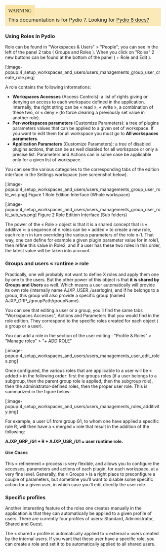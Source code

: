 <div style="background-color: #fbe9b7;font-size: 16px;">
<span style="background-color: #fae4a6;padding: 10px;font-family: FuturaT-Demi;">WARNING</span>
<span style="padding: 10px;display: inline-block;">This documentation is for Pydio 7. Looking for <a href="https://pydio.com/en/docs/v8/inheritance-groups-and-users-roles">Pydio 8 docs?</a></span>
</div>

### Using Roles in Pydio

Role can be found in "Workspaces & Users" > "People"; you can see in the left of the panel 2 tabs ( Groups and Roles ). When you click on "Roles" 2 new buttons can be found at the bottom of the panel ( + Role and Edit ).

[:image-popup:4_setup_workspaces_and_users/users_managements_group_user_create_role.png]

A role contains the following informations:

+ **Workspaces Accesses** (Access Controls): a list of rights giving or denying an access to each workspace defined in the application. Internally, the right string can be « read », « write », a combination of these two, or « deny » (to force clearing a previously set value in another role).
+ **Per-workspaces parameters** (Customize Parameters): a tree of plugins parameters values that can be applied to a given set of workspace. If you want to edit them for all workspace you must go to **All workspaces parameters**.
+ **Application Parameters** (Customize Parameters): a tree of  disabled plugins actions, that can be as well disabled for all workspace or only a precise list. Parameters and Actions can in some case be applicable only for a given list of workspace.

You can see the various categories to the corresponding tabs of the edition interface in the Settings workspace (see screenshot below).

[:image-popup:4_setup_workspaces_and_users/users_managements_group_user_role_ws.png]
Figure 1 Role Edition Interface (Whole workspace)

[:image-popup:4_setup_workspaces_and_users/users_managements_group_user_role_sub_ws.png]
Figure 2 Role Edition Interface (Sub folders)

The power of the « Role » object is that it is a shared concept that is « additive »: a sequence of n roles can be « added » to create a new role, each role n in turn overriding the various parameters of the role n-1.  That way, one can define for example a given plugin parameter value for in role1, then refine this value in Role2, and if a user has these two roles in this order, the latest value will be taken into account.

### Groups and users « runtime » role
Practically, one will probably not want to define X roles and apply them one by one to the users.  But the other power of this object is that **it is shared by Groups and Users** as well. Which means a user automatically will provide its own role (internally name AJXP_USER_/userlogin), and if he belongs to a group, this group will also provide a specific group (named AJXP_GRP_/groupPath/groupName).

You can see that editing a user or a group, you’ll find the same tabs "Workspaces Accesses", Actions and Parameters that you would find in the role edition. They correspond to the specific roles created for each object ( a group or a user).

You can add a role in the section of the user editing : "Profile & Roles" > "Manage roles" > "+ ADD ROLE"

[:image-popup:4_setup_workspaces_and_users/users_managements_user_edit_roles.png]

Once configured, the various roles that are applicable to a user will be « added » in the following order: first the groups roles (if a user belongs to a subgroup, then the parent group role is applied, then the subgroup role), then the administrator-defined roles, then the proper user role. This is summarized in the figure below:

[:image-popup:4_setup_workspaces_and_users/users_managements_roles_additivity.png]

For example, a user U1 from group G1, to whom one have applied a specific role R, will then have a « merged » role that result in the addition of the following:

**AJXP_GRP_/G1 + R + AJXP_USR_/U1 =  user runtime role.**

#### _Use Cases_

This « refinement » process is very flexible, and allows you to configure the accesses, parameters and actions of each plugin, for each workspace, at a very fine level. Generally, the « Groups » is a right place to preconfigure a couple of parameters, but sometime you’ll want to disable some specific action for a given user, in which case you’ll edit directly the user role.

### Specific profiles
Another interesting feature of the roles one creates manually in the application is that they can automatically be applied to a given profile of users. There are currently four profiles of users: Standard, Administrator, Shared and Guest.

The « shared » profile is automatically applied to « external » users created by the internal users. If you want that these user have a specific role, you can create a role and set it to be  automatically applied to all shared users.
